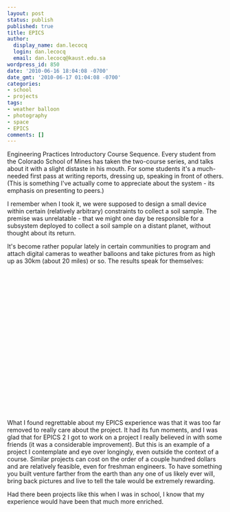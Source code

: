 ```yaml
---
layout: post
status: publish
published: true
title: EPICS
author:
  display_name: dan.lecocq
  login: dan.lecocq
  email: dan.lecocq@kaust.edu.sa
wordpress_id: 850
date: '2010-06-16 18:04:08 -0700'
date_gmt: '2010-06-17 01:04:08 -0700'
categories:
- school
- projects
tags:
- weather balloon
- photography
- space
- EPICS
comments: []
---
```

Engineering Practices Introductory Course Sequence.  Every student from the Colorado School of Mines has taken the two-course series, and talks about it with a slight distaste in his mouth.  For some students it's a much-needed first pass at writing reports, dressing up, speaking in front of others.  (This is something I've actually come to appreciate about the system - its emphasis on presenting to peers.)

I remember when I took it, we were supposed to design a small device within certain (relatively arbitrary) constraints to collect a soil sample.  The premise was unrelatable - that we might one day be responsible for a subsystem deployed to collect a soil sample on a distant planet, without thought about its return.

It's become rather popular lately in certain communities to program and attach digital cameras to weather balloons and take pictures from as high up as 30km (about 20 miles) or so.  The results speak for themselves:

<object width="590" height="332"><param name="allowfullscreen" value="true" /><param name="allowscriptaccess" value="always" /><param name="movie" value="http://vimeo.com/moogaloop.swf?clip_id=12421661&server=vimeo.com&show_title=1&show_byline=0&show_portrait=0&color=00ADEF&fullscreen=1" /><embed src="http://vimeo.com/moogaloop.swf?clip_id=12421661&server=vimeo.com&show_title=1&show_byline=0&show_portrait=0&color=00ADEF&fullscreen=1" type="application/x-shockwave-flash" allowfullscreen="true" allowscriptaccess="always" width="590" height="332"></embed></object>

What I found regrettable about my EPICS experience was that it was too far removed to really care about the project.  It had its fun moments, and I was glad that for EPICS 2 I got to work on a project I really believed in with some friends (it was a considerable improvement).  But this is an example of a project I contemplate and eye over longingly, even outside the context of a course.  Similar projects can cost on the order of a couple hundred dollars and are relatively feasible, even for freshman engineers.  To have something you built venture farther from the earth than any one of us likely ever will, bring back pictures and live to tell the tale would be extremely rewarding.

Had there been projects like this when I was in school, I know that my experience would have been that much more enriched.
